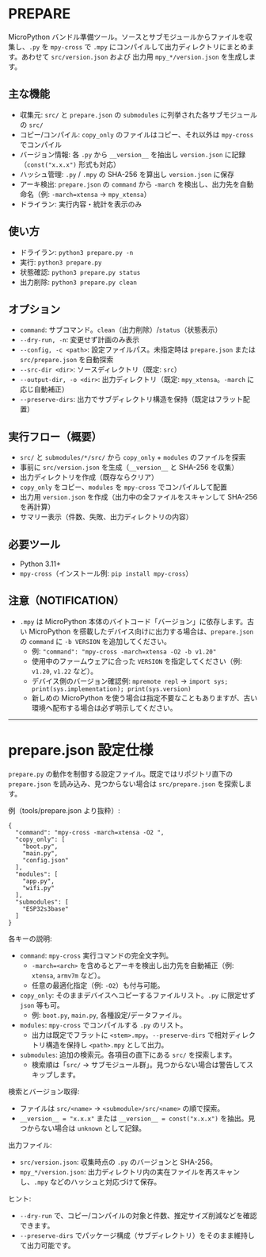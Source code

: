 # PREPARE

MicroPython バンドル準備ツール。ソースとサブモジュールからファイルを収集し、`.py` を `mpy-cross` で `.mpy` にコンパイルして出力ディレクトリにまとめます。あわせて `src/version.json` および 出力用 `mpy_*/version.json` を生成します。

## 主な機能
- 収集元: `src/` と `prepare.json` の `submodules` に列挙された各サブモジュールの `src/`
- コピー/コンパイル: `copy_only` のファイルはコピー、それ以外は `mpy-cross` でコンパイル
- バージョン情報: 各 `.py` から `__version__` を抽出し `version.json` に記録（`const("x.x.x")` 形式も対応）
- ハッシュ管理: `.py` / `.mpy` の SHA-256 を算出し `version.json` に保存
- アーキ検出: `prepare.json` の `command` から `-march` を検出し、出力先を自動命名（例: `-march=xtensa` → `mpy_xtensa`）
- ドライラン: 実行内容・統計を表示のみ

## 使い方
- ドライラン: `python3 prepare.py -n`
- 実行: `python3 prepare.py`
- 状態確認: `python3 prepare.py status`
- 出力削除: `python3 prepare.py clean`

## オプション
- `command`: サブコマンド。`clean`（出力削除）/`status`（状態表示）
- `--dry-run, -n`: 変更せず計画のみ表示
- `--config, -c <path>`: 設定ファイルパス。未指定時は `prepare.json` または `src/prepare.json` を自動探索
- `--src-dir <dir>`: ソースディレクトリ（既定: `src`）
- `--output-dir, -o <dir>`: 出力ディレクトリ（既定: `mpy_xtensa`。`-march` に応じ自動補正）
- `--preserve-dirs`: 出力でサブディレクトリ構造を保持（既定はフラット配置）

## 実行フロー（概要）
- `src/` と `submodules/*/src/` から `copy_only` + `modules` のファイルを探索
- 事前に `src/version.json` を生成（`__version__` と SHA-256 を収集）
- 出力ディレクトリを作成（既存ならクリア）
- `copy_only` をコピー、`modules` を `mpy-cross` でコンパイルして配置
- 出力用 `version.json` を作成（出力中の全ファイルをスキャンして SHA-256 を再計算）
- サマリー表示（件数、失敗、出力ディレクトリの内容）

## 必要ツール
- Python 3.11+
- `mpy-cross`（インストール例: `pip install mpy-cross`）

## 注意（NOTIFICATION）
- `.mpy` は MicroPython 本体のバイトコード「バージョン」に依存します。古い MicroPython を搭載したデバイス向けに出力する場合は、`prepare.json` の `command` に `-b VERSION` を追加してください。
  - 例: `"command": "mpy-cross -march=xtensa -O2 -b v1.20"`
  - 使用中のファームウェアに合った `VERSION` を指定してください（例: `v1.20`, `v1.22` など）。
  - デバイス側のバージョン確認例: `mpremote repl` → `import sys; print(sys.implementation); print(sys.version)`
  - 新しめの MicroPython を使う場合は指定不要なこともありますが、古い環境へ配布する場合は必ず明示してください。

---

# prepare.json 設定仕様

`prepare.py` の動作を制御する設定ファイル。既定ではリポジトリ直下の `prepare.json` を読み込み、見つからない場合は `src/prepare.json` を探索します。

例（tools/prepare.json より抜粋）:
```
{
  "command": "mpy-cross -march=xtensa -O2 ",
  "copy_only": [
    "boot.py",
    "main.py",
    "config.json"
  ],
  "modules": [
    "app.py",
    "wifi.py"
  ],
  "submodules": [
    "ESP32s3base"
  ]
}
```

各キーの説明:
- `command`: `mpy-cross` 実行コマンドの完全文字列。
  - `-march=<arch>` を含めるとアーキを検出し出力先を自動補正（例: `xtensa`, `armv7m` など）。
  - 任意の最適化指定（例: `-O2`）も付与可能。
- `copy_only`: そのままデバイスへコピーするファイルリスト。`.py` に限定せず `json` 等も可。
  - 例: `boot.py`, `main.py`, 各種設定/データファイル。
- `modules`: `mpy-cross` でコンパイルする `.py` のリスト。
  - 出力は既定でフラットに `<stem>.mpy`。`--preserve-dirs` で相対ディレクトリ構造を保持し `<path>.mpy` として出力。
- `submodules`: 追加の検索元。各項目の直下にある `src/` を探索します。
  - 検索順は「`src/` → サブモジュール群」。見つからない場合は警告してスキップします。

検索とバージョン取得:
- ファイルは `src/<name>` → `<submodule>/src/<name>` の順で探索。
- `__version__ = "x.x.x"` または `__version__ = const("x.x.x")` を抽出。見つからない場合は `unknown` として記録。

出力ファイル:
- `src/version.json`: 収集時点の `.py` のバージョンと SHA-256。
- `mpy_*/version.json`: 出力ディレクトリ内の実在ファイルを再スキャンし、`.mpy` などのハッシュと対応づけて保存。

ヒント:
- `--dry-run` で、コピー/コンパイルの対象と件数、推定サイズ削減などを確認できます。
- `--preserve-dirs` でパッケージ構成（サブディレクトリ）をそのまま維持して出力可能です。
